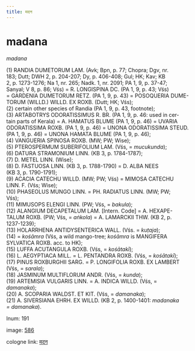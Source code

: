 ```yaml
---
title: मदन
---
```


# madana

<i>madana</i>  <div n="P" />(1) <bot>RANDIA DUMETORUM LAM.</bot> (Avk; Bpn, p. 77; Chopra; Dgv, nr. <div n="lb" />183; Dutt; DWH 2, p. 204-207; Dy, p. 406-408; Gul; HK; Kav; KB <div n="lb" />2, p. 1273-1276; Na 1, nr. 265; Nadk. 1, nr. 2091; PA 1, 9, p. 37-47; <div n="lb" />Sanyal; V 8, p. 86; Vśs) = <bot>R. LONGISPINA DC.</bot> (PA 1, 9, p. 43; Vśs) <div n="lb" />= <bot>GARDENIA DUMETORUM RETZ.</bot> (PA 1, 9, p. 43) = <bot>POSOQUERIA DUME- <div n="lb" />TORUM (WILLD.) WILLD. EX ROXB.</bot> (Dutt; HK; Vśs); <div n="P" />(2) certain other species of Randia (PA 1, 9, p. 43, footnote); <div n="P" />(3) <bot>ARTABOTRYS ODORATISSIMUS R. BR.</bot> (PA 1, 9, p. 46: used in cer- <div n="lb" />tain parts of Kerala) = <bot>A. HAMATUS BLUME</bot> (PA 1, 9, p. 46) = <bot>UVARIA <div n="lb" />ODORATISSIMA ROXB.</bot> (PA 1, 9, p. 46) = <bot>UNONA ODORATISSIMA STEUD.</bot> <div n="lb" />(PA 1, 9, p. 46) = <bot>UNONA HAMATA BLUME</bot> (PA 1, 9, p. 46); <div n="P" />(4) <bot>VANGUERIA SPINOSA ROXB.</bot> (MW; PW; Wise); <div n="P" />(5) <bot>PTEROSPERMUM SUBERIFOLIUM LAM.</bot> (Vśs, = <i>mucukunda</i>); <div n="P" />(6) <bot>DATURA STRAMONIUM LINN.</bot> (KB 3, p. 1784-1787); <div n="P" />(7) <bot>D. METEL LINN.</bot> (Wise); <div n="P" />(8) <bot>D. FASTUOSA LINN.</bot> (KB 3, p. 1788-1790) = <bot>D. ALBA NEES</bot> <div n="lb" />(KB 3, p. 1790-1791); <div n="P" />(9) <bot>ACACIA CATECHU WILLD.</bot> (MW; PW; Vśs) = <bot>MIMOSA CATECHU <div n="lb" />LINN. F.</bot> (Vśs; Wise); <div n="P" />(10) <bot>PHASEOLUS MUNGO LINN.</bot> = <bot>PH. RADIATUS LINN.</bot> (MW; PW; <div n="lb" />Vśs); <div n="P" />(11) <bot>MIMUSOPS ELENGI LINN.</bot> (PW; Vśs, = <i>bakula</i>); <div n="P" />(12) <bot>ALANGIUM DECAPETALUM LAM.</bot> [Intern. Code] = <bot>A. HEXAPE- <div n="lb" />TALUM ROXB.</bot> (PW; Vśs, = <i>aṅkola</i>) = <bot>A. LAMARCKII THW.</bot> (KB 2, p. <div n="lb" />1237-1239); <div n="P" />(13) <bot>HOLARRHENA ANTIDYSENTERICA WALL.</bot> (Vśs. = <i>kuṭaja</i>); <div n="P" />(14) = <i>kośāmra</i> (Vśs, a wild mango-tree; <i>kośāmra</i> is <bot>MANGIFERA <div n="lb" />SYLVATICA ROXB.</bot> acc. to HK); <div n="P" />(15) <bot>LUFFA ACUTANGULA ROXB.</bot> (Vśs, = <i>kośātakī</i>); <div n="P" />(16) <bot>L. AEGYPTIACA MILL.</bot> = <bot>L. PENTANDRA ROXB.</bot> (Vśs, = <i>kośātakī</i>); <div n="P" />(17) <bot>PINUS ROXBURGHII SARG.</bot> = <bot>P. LONGIFOLIA ROXB. EX LAMBERT</bot> <div n="lb" />(Vśs, = <i>sarala</i>); <div n="P" />(18) <bot>JASMINUM MULTIFLORUM ANDR.</bot> (Vśs, = <i>kunda</i>); <div n="P" />(19) <bot>ARTEMISIA VULGARIS LINN.</bot> = <bot>A. INDICA WILLD.</bot> (Vśs, = <div n="lb" /><i>damanaka</i>); <div n="P" />(20) <bot>A. SCOPARIA WALDST. ET KIT.</bot> (Vśs, = <i>damanaka</i>); <div n="P" />(21) <bot>A. SIVERSIANA EHRH. EX WILLD.</bot> (KB 2, p. 1400-1401: <i>madanaka</i> <div n="lb" /><i>= damanaka</i>).

lnum: 191

image: [586](https://www.sanskrit-lexicon.uni-koeln.de/scans/csl-apidev/servepdf.php?dict=snp&page=586)

cologne link: [मदन](https://sanskrit-lexicon.uni-koeln.de/scans/csl-apidev/getword.php?dict=snp&key=मदन)

